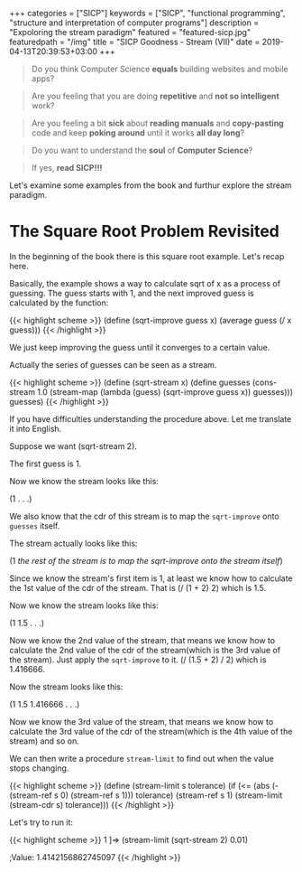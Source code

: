 +++
categories = ["SICP"]
keywords = ["SICP", "functional programming", "structure and interpretation of computer programs"]
description = "Expoloring the stream paradigm"
featured = "featured-sicp.jpg"
featuredpath = "/img"
title = "SICP Goodness - Stream (VII)"
date = 2019-04-13T20:39:53+03:00
+++

>Do you think Computer Science **equals** building websites and mobile apps? 

>Are you feeling that you are doing **repetitive** and **not so intelligent** work?

>Are you feeling a bit **sick** about **reading manuals** and **copy-pasting** code and keep **poking around** until it works **all day long**? 

>Do you want to understand the **soul** of **Computer Science**?

>If yes, **read SICP!!!**

Let's examine some examples from the book and furthur explore the stream paradigm.

# The Square Root Problem Revisited

In the beginning of the book there is this square root example. Let's recap here.

Basically, the example shows a way to calculate sqrt of x as a process of guessing. The guess starts with 1, and the next improved guess is calculated by the function:

{{< highlight scheme >}}
(define (sqrt-improve guess x)
  (average guess (/ x guess)))
{{< /highlight >}}

We just keep improving the guess until it converges to a certain value.

Actually the series of guesses can be seen as a stream.

{{< highlight scheme >}}
(define (sqrt-stream x)
  (define guesses
    (cons-stream 1.0
                 (stream-map (lambda (guess)
                               (sqrt-improve guess x))
                             guesses)))
  guesses)
{{< /highlight >}}

If you have difficulties understanding the procedure above. Let me translate it into English. 

Suppose we want (sqrt-stream 2).

The first guess is 1.

Now we know the stream looks like this:

(1 . . .)

We also know that the cdr of this stream is to map the `sqrt-improve` onto `guesses` itself.

The stream actually looks like this:

(1 *the rest of the stream is to map the sqrt-improve onto the stream itself*)

Since we know the stream's first item is 1, at least we know how to calculate the 1st value of the cdr of the  stream. That is (/ (1 + 2) 2) which is 1.5.

Now we know the stream looks like this:

(1 1.5 . . .)

Now we know the 2nd value of the stream, that means we know how to calculate the 2nd value of the cdr of the stream(which is the 3rd value of the stream). Just apply the `sqrt-improve` to it. (/ (1.5 + 2) / 2) which is 1.416666.

Now the stream looks like this:

(1 1.5 1.416666 . . .)

Now we know the 3rd value of the stream, that means we know how to calculate the 3rd value of the cdr of the stream(which is the 4th value of the stream) and so on.


We can then write a procedure `stream-limit` to find out when the value stops changing.

{{< highlight scheme >}}
(define (stream-limit s tolerance)
  (if (<= (abs (- (stream-ref s 0) (stream-ref s 1))) tolerance)
      (stream-ref s 1)
      (stream-limit (stream-cdr s) tolerance)))
{{< /highlight >}}

Let's try to run it:


{{< highlight scheme >}}
1 ]=> (stream-limit (sqrt-stream 2) 0.01)

;Value: 1.4142156862745097
{{< /highlight >}}
